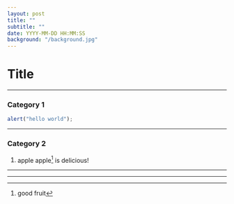 ```yaml
---
layout: post
title: ""
subtitle: ""
date: YYYY-MM-DD HH:MM:SS
background: "/background.jpg"
---
```


# Title
***

### Category 1
```javascript
alert("hello world");
```
***

### Category 2
1. apple
apple[^apple] is delicious!
***

[^apple]: good fruit
***
